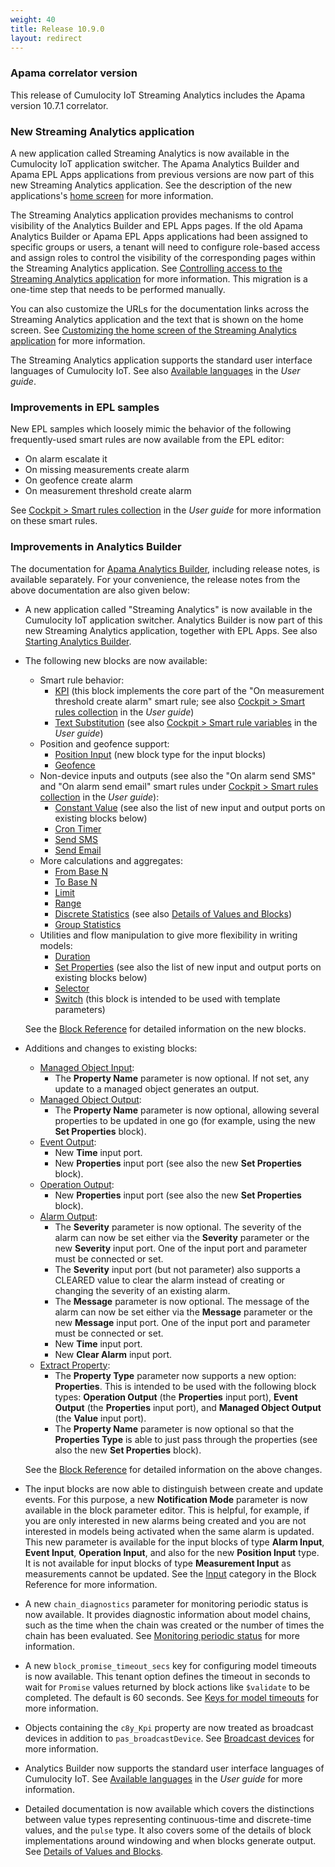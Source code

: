 ```yaml
---
weight: 40
title: Release 10.9.0
layout: redirect
---
```


### Apama correlator version

This release of Cumulocity IoT Streaming Analytics includes the Apama version 10.7.1 correlator.

### New Streaming Analytics application

A new application called Streaming Analytics is now available in the Cumulocity IoT application switcher. 
The Apama Analytics Builder and Apama EPL Apps applications from previous versions are now part of this new Streaming Analytics application.
See the description of the new applications's [home screen](/apama/overview-analytics/#home) for more information.

The Streaming Analytics application provides mechanisms to control visibility of the Analytics Builder and EPL Apps pages. 
If the old Apama Analytics Builder or Apama EPL Apps applications had been assigned to specific groups or users, a tenant will need to 
configure role-based access and assign roles to control the visibility of the corresponding pages within the Streaming Analytics application. 
See [Controlling access to the Streaming Analytics application](/apama/advanced/#control-access) for more information.
This migration is a one-time step that needs to be performed manually.

You can also customize the URLs for the documentation links across the Streaming Analytics application and the text that is shown on the home screen. 
See [Customizing the home screen of the Streaming Analytics application](/apama/advanced/#customize-home-screen) for more information.

The Streaming Analytics application supports the standard user interface languages of Cumulocity IoT. 
See also [Available languages](/users-guide/getting-started/#languages) in the *User guide*.

### Improvements in EPL samples

New EPL samples which loosely mimic the behavior of the following frequently-used smart rules are now available from the EPL editor:

- On alarm escalate it
- On missing measurements create alarm
- On geofence create alarm
- On measurement threshold create alarm

See [Cockpit > Smart rules collection](/users-guide/cockpit/#smart-rules-collection) in the *User guide* for more information on these smart rules.

### Improvements in Analytics Builder

The documentation for [Apama Analytics Builder](https://documentation.softwareag.com/onlinehelp/Rohan/Analytics_Builder/pab10-9-0/apama-pab-webhelp/index.html), including release notes, is available separately. For your convenience, the release notes from the above documentation are also given below:

- A new application called "Streaming Analytics" is now available in the Cumulocity IoT application switcher. 
  Analytics Builder is now part of this new Streaming Analytics application, together with EPL Apps. 
  See also [Starting Analytics Builder](https://documentation.softwareag.com/onlinehelp/Rohan/Analytics_Builder/pab10-9-0/apama-pab-webhelp/index.html#page/apamaanalyticsbuilder-webhelp%2Fco-AnaBui_starting_apama_analytics_builder.html).

- The following new blocks are now available:

  - Smart rule behavior:
    - [KPI](https://documentation.softwareag.com/onlinehelp/Rohan/Analytics_Builder/pab10-9-0/apama-pab-webhelp/index.html#page/apamaanalyticsbuilder-webhelp%2Fre_AnaBui_block_reference_Calculations_KPI.html)
      (this block implements the core part of the "On measurement threshold create alarm" smart rule; 
      see also [Cockpit > Smart rules collection](/users-guide/cockpit/#smart-rules-collection) in the *User guide*)
    - [Text Substitution](https://documentation.softwareag.com/onlinehelp/Rohan/Analytics_Builder/pab10-9-0/apama-pab-webhelp/index.html#page/apamaanalyticsbuilder-webhelp%2Fre_AnaBui_block_reference_Utilities_TextSubstitution.html) 
      (see also [Cockpit > Smart rule variables](/users-guide/cockpit/#smart-rule-variables) in the *User guide*)
  - Position and geofence support:
    - [Position Input](https://documentation.softwareag.com/onlinehelp/Rohan/Analytics_Builder/pab10-9-0/apama-pab-webhelp/index.html#page/apamaanalyticsbuilder-webhelp%2Fre_AnaBui_block_reference_Input_PositionInput.html) 
      (new block type for the input blocks)
    - [Geofence](https://documentation.softwareag.com/onlinehelp/Rohan/Analytics_Builder/pab10-9-0/apama-pab-webhelp/index.html#page/apamaanalyticsbuilder-webhelp%2Fre_AnaBui_block_reference_Utilities_Geofence.html) 
  - Non-device inputs and outputs (see also the "On alarm send SMS" and "On alarm send email" smart rules under 
    [Cockpit > Smart rules collection](/users-guide/cockpit/#smart-rules-collection) in the *User guide*):
    - [Constant Value](https://documentation.softwareag.com/onlinehelp/Rohan/Analytics_Builder/pab10-9-0/apama-pab-webhelp/index.html#page/apamaanalyticsbuilder-webhelp%2Fre_AnaBui_block_reference_Utilities_ConstantValue.html) 
      (see also the list of new input and output ports on existing blocks below)
    - [Cron Timer](https://documentation.softwareag.com/onlinehelp/Rohan/Analytics_Builder/pab10-9-0/apama-pab-webhelp/index.html#page/apamaanalyticsbuilder-webhelp%2Fre_AnaBui_block_reference_Utilities_CronTimer.html) 
    - [Send SMS](https://documentation.softwareag.com/onlinehelp/Rohan/Analytics_Builder/pab10-9-0/apama-pab-webhelp/index.html#page/apamaanalyticsbuilder-webhelp%2Fre_AnaBui_block_reference_Output_Send_SMS.html) 
    - [Send Email](https://documentation.softwareag.com/onlinehelp/Rohan/Analytics_Builder/pab10-9-0/apama-pab-webhelp/index.html#page/apamaanalyticsbuilder-webhelp%2Fre_AnaBui_block_reference_Output_Send_Email.html) 
  - More calculations and aggregates:
    - [From Base N](https://documentation.softwareag.com/onlinehelp/Rohan/Analytics_Builder/pab10-9-0/apama-pab-webhelp/index.html#page/apamaanalyticsbuilder-webhelp%2Fre_AnaBui_block_reference_Calculations_FromBaseN.html) 
    - [To Base N](https://documentation.softwareag.com/onlinehelp/Rohan/Analytics_Builder/pab10-9-0/apama-pab-webhelp/index.html#page/apamaanalyticsbuilder-webhelp%2Fre_AnaBui_block_reference_Calculations_ToBaseN.html) 
    - [Limit](https://documentation.softwareag.com/onlinehelp/Rohan/Analytics_Builder/pab10-9-0/apama-pab-webhelp/index.html#page/apamaanalyticsbuilder-webhelp%2Fre_AnaBui_block_reference_Calculations_Limit.html) 
    - [Range](https://documentation.softwareag.com/onlinehelp/Rohan/Analytics_Builder/pab10-9-0/apama-pab-webhelp/index.html#page/apamaanalyticsbuilder-webhelp%2Fre_AnaBui_block_reference_Calculations_Range.html) 
    - [Discrete Statistics](https://documentation.softwareag.com/onlinehelp/Rohan/Analytics_Builder/pab10-9-0/apama-pab-webhelp/index.html#page/apamaanalyticsbuilder-webhelp%2Fre_AnaBui_block_reference_Aggregates_DiscreteStatistics.html) 
      (see also [Details of Values and Blocks](https://documentation.softwareag.com/onlinehelp/Rohan/Analytics_Builder/pab10-9-0/apama-pab-webhelp/index.html#page/apamaanalyticsbuilder-webhelp%2Fto-AnaBui_details_of_values_and_blocks.html))
    - [Group Statistics](https://documentation.softwareag.com/onlinehelp/Rohan/Analytics_Builder/pab10-9-0/apama-pab-webhelp/index.html#page/apamaanalyticsbuilder-webhelp%2Fre_AnaBui_block_reference_Aggregates_GroupStatistics.html) 
  - Utilities and flow manipulation to give more flexibility in writing models:
    - [Duration](https://documentation.softwareag.com/onlinehelp/Rohan/Analytics_Builder/pab10-9-0/apama-pab-webhelp/index.html#page/apamaanalyticsbuilder-webhelp%2Fre_AnaBui_block_reference_Utilities_Duration.html) 
    - [Set Properties](https://documentation.softwareag.com/onlinehelp/Rohan/Analytics_Builder/pab10-9-0/apama-pab-webhelp/index.html#page/apamaanalyticsbuilder-webhelp%2Fre_AnaBui_block_reference_Utilities_SetProperties.html) 
      (see also the list of new input and output ports on existing blocks below)
    - [Selector](https://documentation.softwareag.com/onlinehelp/Rohan/Analytics_Builder/pab10-9-0/apama-pab-webhelp/index.html#page/apamaanalyticsbuilder-webhelp%2Fre_AnaBui_block_reference_Flow_Manipulation_Selector.html) 
    - [Switch](https://documentation.softwareag.com/onlinehelp/Rohan/Analytics_Builder/pab10-9-0/apama-pab-webhelp/index.html#page/apamaanalyticsbuilder-webhelp%2Fre_AnaBui_block_reference_Flow_Manipulation_Switch.html) 
      (this block is intended to be used with template parameters)
  
  See the [Block Reference](https://documentation.softwareag.com/onlinehelp/Rohan/Analytics_Builder/pab10-9-0/apama-pab-webhelp/index.html#page/apamaanalyticsbuilder-webhelp%2Fto_AnaBui_block_reference_Block_Reference.html) for detailed information on the new blocks.

- Additions and changes to existing blocks:

  - [Managed Object Input](https://documentation.softwareag.com/onlinehelp/Rohan/Analytics_Builder/pab10-9-0/apama-pab-webhelp/index.html#page/apamaanalyticsbuilder-webhelp%2Fre_AnaBui_block_reference_Input_ManagedObjectInput.html):
    - The **Property Name** parameter is now optional. If not set, any update to a managed object generates an output.
  - [Managed Object Output](https://documentation.softwareag.com/onlinehelp/Rohan/Analytics_Builder/pab10-9-0/apama-pab-webhelp/index.html#page/apamaanalyticsbuilder-webhelp%2Fre_AnaBui_block_reference_Output_ManagedObjectOutput.html):
    - The **Property Name** parameter is now optional, allowing several properties to be updated in one go (for example, using the new **Set Properties** block).
  - [Event Output](https://documentation.softwareag.com/onlinehelp/Rohan/Analytics_Builder/pab10-9-0/apama-pab-webhelp/index.html#page/apamaanalyticsbuilder-webhelp%2Fre_AnaBui_block_reference_Output_CreateEvent.html):
    - New **Time** input port.
    - New **Properties** input port (see also the new **Set Properties** block).
  - [Operation Output](https://documentation.softwareag.com/onlinehelp/Rohan/Analytics_Builder/pab10-9-0/apama-pab-webhelp/index.html#page/apamaanalyticsbuilder-webhelp%2Fre_AnaBui_block_reference_Output_CreateOperationStaticValue.html):
    - New **Properties** input port (see also the new **Set Properties** block).
  - [Alarm Output](https://documentation.softwareag.com/onlinehelp/Rohan/Analytics_Builder/pab10-9-0/apama-pab-webhelp/index.html#page/apamaanalyticsbuilder-webhelp%2Fre_AnaBui_block_reference_Output_CreateAlarm.html):
    - The **Severity** parameter is now optional. The severity of the alarm can now be set either via the **Severity** parameter or the new **Severity** input port. One of the input port and parameter must be connected or set.
    - The **Severity** input port (but not parameter) also supports a CLEARED value to clear the alarm instead of creating or changing the severity of an existing alarm.
    - The **Message** parameter is now optional. The message of the alarm can now be set either via the **Message** parameter or the new **Message** input port. One of the input port and parameter must be connected or set.
    - New **Time** input port.
    - New **Clear Alarm** input port.
  - [Extract Property](https://documentation.softwareag.com/onlinehelp/Rohan/Analytics_Builder/pab10-9-0/apama-pab-webhelp/index.html#page/apamaanalyticsbuilder-webhelp%2Fre_AnaBui_block_reference_Utilities_ExtractProperty.html):
    - The **Property Type** parameter now supports a new option: **Properties**. This is intended to be used with the following block types: 
      **Operation Output** (the **Properties** input port), **Event Output** (the **Properties** input port), and **Managed Object Output** (the **Value** input port).
    - The **Property Name** parameter is now optional so that the **Properties Type** is able to just pass through the properties (see also the new **Set Properties** block).

  See the [Block Reference](https://documentation.softwareag.com/onlinehelp/Rohan/Analytics_Builder/pab10-9-0/apama-pab-webhelp/index.html#page/apamaanalyticsbuilder-webhelp%2Fto_AnaBui_block_reference_Block_Reference.html) for detailed information on the above changes.

- The input blocks are now able to distinguish between create and update events. 
  For this purpose, a new **Notification Mode** parameter is now available in the block parameter editor. 
  This is helpful, for example, if you are only interested in new alarms being created and you are not interested in models being activated when the same alarm is updated. 
  This new parameter is available for the input blocks of type **Alarm Input**, **Event Input**, **Operation Input**, and also for the new **Position Input** type. 
  It is not available for input blocks of type **Measurement Input** as measurements cannot be updated. 
  See the [Input](https://documentation.softwareag.com/onlinehelp/Rohan/Analytics_Builder/pab10-9-0/apama-pab-webhelp/index.html#page/apamaanalyticsbuilder-webhelp%2Fto_AnaBui_block_reference_Input.html) category in the Block Reference for more information.
- A new `chain_diagnostics` parameter for monitoring periodic status is now available. 
  It provides diagnostic information about model chains, such as the time when the chain was created or the number of times the chain has been evaluated. 
  See [Monitoring periodic status](https://documentation.softwareag.com/onlinehelp/Rohan/Analytics_Builder/pab10-9-0/apama-pab-webhelp/index.html#page/apamaanalyticsbuilder-webhelp%2Fco-AnaBui_monitoring_periodic_status.html) for more information.
- A new `block_promise_timeout_secs` key for configuring model timeouts is now available. 
  This tenant option defines the timeout in seconds to wait for `Promise` values returned by block actions like `$validate` to be completed. 
  The default is 60 seconds. See [Keys for model timeouts](https://documentation.softwareag.com/onlinehelp/Rohan/Analytics_Builder/pab10-9-0/apama-pab-webhelp/index.html#page/apamaanalyticsbuilder-webhelp%2Fre-AnaBui_keys_for_model_timeouts.html) for more information.
- Objects containing the `c8y_Kpi` property are now treated as broadcast devices in addition to `pas_broadcastDevice`. 
  See [Broadcast devices](https://documentation.softwareag.com/onlinehelp/Rohan/Analytics_Builder/pab10-9-0/apama-pab-webhelp/index.html#page/apamaanalyticsbuilder-webhelp%2Fco-AnaBui_broadcast_devices.html) for more information.
- Analytics Builder now supports the standard user interface languages of Cumulocity IoT. 
  See [Available languages](/users-guide/getting-started/#languages) in the *User guide* for more information.
- Detailed documentation is now available which covers the distinctions between value types representing continuous-time and discrete-time values, and the `pulse` type. 
  It also covers some of the details of block implementations around windowing and when blocks generate output. See [Details of Values and Blocks](https://documentation.softwareag.com/onlinehelp/Rohan/Analytics_Builder/pab10-9-0/apama-pab-webhelp/index.html#page/apamaanalyticsbuilder-webhelp%2Fto-AnaBui_details_of_values_and_blocks.html).

